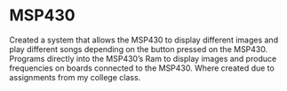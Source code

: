 # MSP430
Created a system that allows the MSP430 to display different images and play different songs 
depending on the button pressed on the MSP430.
Programs directly into the MSP430’s Ram to display images and produce frequencies on boards 
connected to the MSP430.
Where created due to assignments from my college class.
